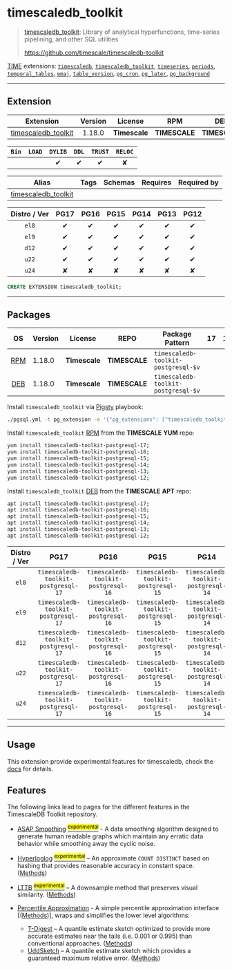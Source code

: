 # timescaledb_toolkit


> [timescaledb_toolkit](https://github.com/timescale/timescaledb-toolkit): Library of analytical hyperfunctions, time-series pipelining, and other SQL utilities
>
> https://github.com/timescale/timescaledb-toolkit





[TIME](/time) extensions: [`timescaledb`](/timescaledb), [`timescaledb_toolkit`](/timescaledb_toolkit), [`timeseries`](/timeseries), [`periods`](/periods), [`temporal_tables`](/temporal_tables), [`emaj`](/emaj), [`table_version`](/table_version), [`pg_cron`](/pg_cron), [`pg_later`](/pg_later), [`pg_background`](/pg_background)


-------
## Extension


| Extension | Version | License | RPM | DEB | PL |
|-----------|:-------:|:-------:|:---:|:---:|:--:|
| [timescaledb_toolkit](https://github.com/timescale/timescaledb-toolkit) | 1.18.0 | **<span class="tcwarn">Timescale</span>** | **<span class="tcwarn">TIMESCALE</span>** | **<span class="tcwarn">TIMESCALE</span>** | `Rust` |



| `Bin` | `LOAD` | `DYLIB` | `DDL` | `TRUST` | `RELOC` |
|:-----:|:------:|:-------:|:-----:|:-------:|:-------:|
|  |  | <span class="tcblue">✔</span> | <span class="tcblue">✔</span> | <span class="tcblue">✔</span> | <span class="tcwarn">✘</span> |



| Alias | Tags | Schemas | Requires | Required by |
|-------|------|---------|----------|-------------|
| [timescaledb_toolkit](/timescaledb_toolkit) |  |  |  |  |



| Distro / Ver | PG17 | PG16 | PG15 | PG14 | PG13 | PG12 |
|:------------:|:----:|:----:|:----:|:----:|:----:|:----:|
| `el8` | <span class="tcblue">✔</span> | <span class="tcblue">✔</span> | <span class="tcblue">✔</span> | <span class="tcblue">✔</span> | <span class="tcblue">✔</span> | <span class="tcblue">✔</span> |
| `el9` | <span class="tcblue">✔</span> | <span class="tcblue">✔</span> | <span class="tcblue">✔</span> | <span class="tcblue">✔</span> | <span class="tcblue">✔</span> | <span class="tcblue">✔</span> |
| `d12` | <span class="tcblue">✔</span> | <span class="tcblue">✔</span> | <span class="tcblue">✔</span> | <span class="tcblue">✔</span> | <span class="tcblue">✔</span> | <span class="tcblue">✔</span> |
| `u22` | <span class="tcblue">✔</span> | <span class="tcblue">✔</span> | <span class="tcblue">✔</span> | <span class="tcblue">✔</span> | <span class="tcblue">✔</span> | <span class="tcblue">✔</span> |
| `u24` | <span class="tcred">✘</span> | <span class="tcred">✘</span> | <span class="tcred">✘</span> | <span class="tcred">✘</span> | <span class="tcred">✘</span> | <span class="tcred">✘</span> |





```sql
CREATE EXTENSION timescaledb_toolkit;
```

-----------


## Packages


| OS | Version | License | REPO | Package Pattern | 17 | 16 | 15 | 14 | 13 | 12 | Dependency |
|:--:|---------|:-------:|:----:|-----------------|:--:|:--:|:--:|:--:|:--:|:--:|------------|
| [RPM](/rpm) | 1.18.0 | **<span class="tcwarn">Timescale</span>** | **<span class="tcwarn">TIMESCALE</span>** | `timescaledb-toolkit-postgresql-$v` |  | **<span class="tcwarn">✔</span>** | **<span class="tcwarn">✔</span>** | **<span class="tcwarn">✔</span>** | **<span class="tcwarn">✔</span>** | **<span class="tcwarn">✔</span>** |  |
| [DEB](/deb) | 1.18.0 | **<span class="tcwarn">Timescale</span>** | **<span class="tcwarn">TIMESCALE</span>** | `timescaledb-toolkit-postgresql-$v` |  | **<span class="tcwarn">✔</span>** | **<span class="tcwarn">✔</span>** | **<span class="tcwarn">✔</span>** | **<span class="tcwarn">✔</span>** | **<span class="tcwarn">✔</span>** |  |



Install `timescaledb_toolkit` via [Pigsty](https://pigsty.io/docs/pgext/usage/install/) playbook:

```bash
./pgsql.yml -t pg_extension -e '{"pg_extensions": ["timescaledb_toolkit"]}'
```


Install `timescaledb_toolkit` [RPM](/rpm) from the **<span class="tcwarn">TIMESCALE</span>** **YUM** repo:

```bash
yum install timescaledb-toolkit-postgresql-17;
yum install timescaledb-toolkit-postgresql-16;
yum install timescaledb-toolkit-postgresql-15;
yum install timescaledb-toolkit-postgresql-14;
yum install timescaledb-toolkit-postgresql-13;
yum install timescaledb-toolkit-postgresql-12;
```


Install `timescaledb_toolkit` [DEB](/deb) from the **<span class="tcwarn">TIMESCALE</span>** **APT** repo:

```bash
apt install timescaledb-toolkit-postgresql-17;
apt install timescaledb-toolkit-postgresql-16;
apt install timescaledb-toolkit-postgresql-15;
apt install timescaledb-toolkit-postgresql-14;
apt install timescaledb-toolkit-postgresql-13;
apt install timescaledb-toolkit-postgresql-12;
```




| Distro / Ver | PG17 | PG16 | PG15 | PG14 | PG13 | PG12 |
|:------------:|:----:|:----:|:----:|:----:|:----:|:----:|
| `el8` | `timescaledb-toolkit-postgresql-17` | `timescaledb-toolkit-postgresql-16` | `timescaledb-toolkit-postgresql-15` | `timescaledb-toolkit-postgresql-14` | `timescaledb-toolkit-postgresql-13` | `timescaledb-toolkit-postgresql-12` |
| `el9` | `timescaledb-toolkit-postgresql-17` | `timescaledb-toolkit-postgresql-16` | `timescaledb-toolkit-postgresql-15` | `timescaledb-toolkit-postgresql-14` | `timescaledb-toolkit-postgresql-13` | `timescaledb-toolkit-postgresql-12` |
| `d12` | `timescaledb-toolkit-postgresql-17` | `timescaledb-toolkit-postgresql-16` | `timescaledb-toolkit-postgresql-15` | `timescaledb-toolkit-postgresql-14` | `timescaledb-toolkit-postgresql-13` | `timescaledb-toolkit-postgresql-12` |
| `u22` | `timescaledb-toolkit-postgresql-17` | `timescaledb-toolkit-postgresql-16` | `timescaledb-toolkit-postgresql-15` | `timescaledb-toolkit-postgresql-14` | `timescaledb-toolkit-postgresql-13` | `timescaledb-toolkit-postgresql-12` |
| `u24` | `timescaledb-toolkit-postgresql-17` | `timescaledb-toolkit-postgresql-16` | `timescaledb-toolkit-postgresql-15` | `timescaledb-toolkit-postgresql-14` | `timescaledb-toolkit-postgresql-13` | `timescaledb-toolkit-postgresql-12` |





--------

## Usage

This extension provide experimental features for timescaledb, check the [docs](https://github.com/timescale/timescaledb-toolkit/tree/main/docs) for details.

## Features

The following links lead to pages for the different features in the TimescaleDB Toolkit repository.

- [ASAP Smoothing](asap.md) [<sup><mark>experimental</mark></sup>](/docs/README.md#tag-notes) - A data smoothing algorithm designed to generate human readable graphs which maintain any erratic data behavior while smoothing away the cyclic noise.
- [Hyperloglog](hyperloglog.md) [<sup><mark>experimental</mark></sup>](/docs/README.md#tag-notes) – An approximate `COUNT DISTINCT` based on hashing that provides reasonable accuracy in constant space. ([Methods](hyperloglog.md#hyperloglog_api))
- [LTTB](lttb.md) [<sup><mark>experimental</mark></sup>](/docs/README.md#tag-notes) – A downsample method that preserves visual similarity. ([Methods](lttb.md#api))

- [Percentile Approximation](percentile_approximation.md) - A simple percentile approximation interface [([Methods](percentile_approximation.md#api))], wraps and simplifies the lower level algorithms:
    - [T-Digest](tdigest.md) – A quantile estimate sketch optimized to provide more accurate estimates near the tails (i.e. 0.001 or 0.995) than conventional approaches. ([Methods](tdigest#tdigest_api))
    - [UddSketch](uddsketch.md) – A quantile estimate sketch which provides a guaranteed maximum relative error. ([Methods](uddsketch.md#uddsketch_api))
